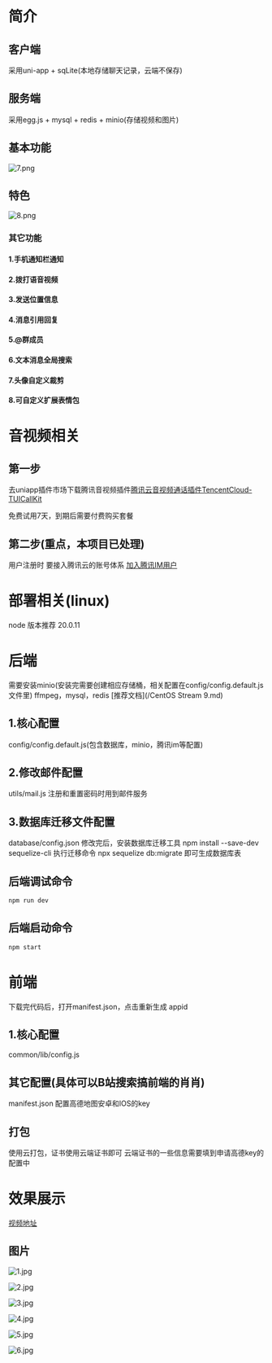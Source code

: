# 简介
## 客户端
采用uni-app + sqLite(本地存储聊天记录，云端不保存)
## 服务端
采用egg.js + mysql + redis + minio(存储视频和图片)
## 基本功能
![7.png](/images/7.png "1") <!-- 此路径表示图片和MD文件，处于同一目录 -->
## 特色
![8.png](/images/8.png "1") <!-- 此路径表示图片和MD文件，处于同一目录 -->
### 其它功能
#### 1.手机通知栏通知
#### 2.拨打语音视频
#### 3.发送位置信息
#### 4.消息引用回复
#### 5.@群成员
#### 6.文本消息全局搜索
#### 7.头像自定义裁剪
#### 8.可自定义扩展表情包
# 音视频相关

## 第一步
去uniapp插件市场下载腾讯音视频插件[腾讯云音视频通话插件TencentCloud-TUICallKit](https://ext.dcloud.net.cn/plugin?id=9035)

免费试用7天，到期后需要付费购买套餐


## 第二步(重点，本项目已处理)
用户注册时
要接入腾讯云的账号体系
[加入腾讯IM用户](https://cloud.tencent.com/document/product/269/1608)

# 部署相关(linux)
node 版本推荐 20.0.11
# 后端
需要安装minio(安装完需要创建相应存储桶，相关配置在config/config.default.js文件里)
ffmpeg，mysql，redis
[推荐文档](/CentOS Stream 9.md)

## 1.核心配置
config/config.default.js(包含数据库，minio，腾讯im等配置)

## 2.修改邮件配置
utils/mail.js
注册和重置密码时用到邮件服务


## 3.数据库迁移文件配置
database/config.json
修改完后，安装数据库迁移工具 npm install --save-dev sequelize-cli
执行迁移命令 npx sequelize db:migrate 即可生成数据库表

## 后端调试命令
```js
npm run dev
```
## 后端启动命令
```js
npm start
```

# 前端
下载完代码后，打开manifest.json，点击重新生成 appid
## 1.核心配置
common/lib/config.js

## 其它配置(具体可以B站搜索搞前端的肖肖)
manifest.json 
配置高德地图安卓和IOS的key

## 打包
使用云打包，证书使用云端证书即可
云端证书的一些信息需要填到申请高德key的配置中

# 效果展示
[视频地址](https://www.bilibili.com/video/BV1gR9gYsEac/?vd_source=3c933e9027ab5b0d964aa5bb1769f0a8)

## 图片
![1.jpg](/images/1.jpg "1") <!-- 此路径表示图片和MD文件，处于同一目录 -->

![2.jpg](/images/2.jpg "2") <!-- 此路径表示图片和MD文件，处于同一目录 -->

![3.jpg](/images/3.jpg "3") <!-- 此路径表示图片和MD文件，处于同一目录 -->

![4.jpg](/images/4.jpg "4") <!-- 此路径表示图片和MD文件，处于同一目录 -->

![5.jpg](/images/5.jpg "5") <!-- 此路径表示图片和MD文件，处于同一目录 -->

![6.jpg](/images/6.jpg "6") <!-- 此路径表示图片和MD文件，处于同一目录 -->
